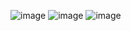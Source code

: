 ![image](https://github.com/user-attachments/assets/66611ff5-c1d6-4566-8d0a-b91ef86f7d82)
![image](https://github.com/user-attachments/assets/57792664-cf97-45ba-bb88-869f32b18c2b)
![image](https://github.com/user-attachments/assets/ca7d5fde-0a53-4d93-8fa5-f2b8818ee70f)
